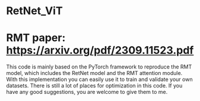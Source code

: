 # RetNet_ViT
# RMT paper: https://arxiv.org/pdf/2309.11523.pdf
This code is mainly based on the PyTorch framework to reproduce the RMT model, which includes the RetNet model and the RMT attention module. With this implementation you can easily use it to train and validate your own datasets.
There is still a lot of places for optimization in this code. If you have any good suggestions, you are welcome to give them to me.
